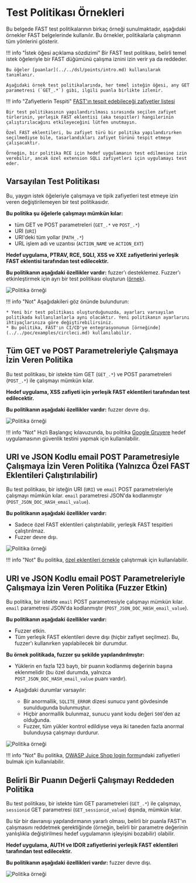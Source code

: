 # Test Politikası Örnekleri

Bu belgede FAST test politikalarının birkaç örneği sunulmaktadır, aşağıdaki örnekler FAST belgelerinde kullanılır. Bu örnekler, politikalarla çalışmanın tüm yönlerini gösterir.

!!! info "İstek öğesi açıklama sözdizimi"
    Bir FAST test politikası, belirli temel istek öğeleriyle bir FAST düğümünü çalışma iznini izin verir ya da reddeder.

    Bu öğeler [puanlar](../../dsl/points/intro.md) kullanılarak tanımlanır.

    Aşağıdaki örnek test politikalarında, her temel isteğin öğesi, any GET parametresi (`GET_.*`) gibi, ilgili puanla birlikte izlenir.

!!! info "Zafiyetlerin Tespiti"
    [FAST'ın tespit edebileceği zafiyetler listesi](../../VULN-LIST.md)

    Bir test politikasının yapılandırılması sırasında seçilen zafiyet türlerinin, yerleşik FAST eklentisi (aka tespitler) hangilerinin çalıştırılacağını etkileyeceğini lütfen unutmayın.

    Özel FAST eklentileri, bu zafiyet türü bir politika yapılandırırken seçilmediyse bile, tasarlandıkları zafiyet türünü tespit etmeye çalışacaktır.

    Örneğin, bir politika RCE için hedef uygulamanın test edilmesine izin verebilir, ancak özel extension SQLi zafiyetleri için uygulamayı test eder.

## Varsayılan Test Politikası

Bu, yaygın istek öğeleriyle çalışmaya ve tipik zafiyetleri test etmeye izin veren değiştirilemeyen bir test politikasıdır.

**Bu politika şu öğelerle çalışmayı mümkün kılar:**

* tüm GET ve POST parametreleri (`GET_.*` ve `POST_.*`)
* URI (`URI`)
* URI'deki tüm yollar (`PATH_.*`)
* URL işlem adı ve uzantısı (`ACTION_NAME` ve `ACTION_EXT`)

**Hedef uygulama, PTRAV, RCE, SQLI, XSS ve XXE zafiyetlerini yerleşik FAST eklentisi tarafından test edilecektir.**

**Bu politikanın aşağıdaki özellikler vardır:** fuzzer'ı desteklemez. Fuzzer'ı etkinleştirmek için ayrı bir test politikası oluşturun ([örnek](#policy-that-allows-working-with-uri-and-encoded-email-post-parameters-fuzzer-is-enabled)).

![Politika örneği](../../../images/fast/operations/en/test-policy/examples/default-policy-example.png)

!!! info "Not"
    Aşağıdakileri göz önünde bulundurun:

    * Yeni bir test politikası oluşturduğunuzda, ayarları varsayılan politikada kullanılanlarla aynı olacaktır. Yeni politikanın ayarlarını ihtiyaçlarınıza göre değiştirebilirsiniz.
    * Bu politika, FAST'ın CI/CD'ye entegrasyonunun [örneğinde](../../poc/examples/circleci.md) kullanılabilir.

## Tüm GET ve POST Parametreleriyle Çalışmaya İzin Veren Politika

Bu test politikası, bir istekte tüm GET (`GET_.*`) ve POST parametreleri (`POST_.*`) ile çalışmayı mümkün kılar.

**Hedef uygulama, XSS zafiyeti için yerleşik FAST eklentileri tarafından test edilecektir.**

**Bu politikanın aşağıdaki özellikler vardır:** fuzzer devre dışı.

![Politika örneği](../../../images/fast/operations/en/test-policy/examples/get-post-policy-example.png)

!!! info "Not"
    Hızlı Başlangıç kılavuzunda, bu politika [Google Gruyere](../../qsg/test-run.md) hedef uygulamasının güvenlik testini yapmak için kullanılabilir.

## URI ve JSON Kodlu email POST Parametresiyle Çalışmaya İzin Veren Politika (Yalnızca Özel FAST Eklentileri Çalıştırılabilir)

Bu test politikası, bir isteğin URI (`URI`) ve `email` POST parametreleriyle çalışmayı mümkün kılar. `email` parametresi JSON'da kodlanmıştır (`POST_JSON_DOC_HASH_email_value`).

**Bu politikanın aşağıdaki özellikler vardır:**

* Sadece özel FAST eklentileri çalıştırılabilir, yerleşik FAST tespitleri çalıştırılmaz.
* Fuzzer devre dışı.

![Politika örneği](../../../images/fast/operations/en/test-policy/examples/custom-dsl-example.png)

!!! info "Not"
    Bu politika, [özel eklentileri örnekle](../../dsl/using-extension.md) çalıştırmak için kullanılabilir.

## URI ve JSON Kodlu email POST Parametreleriyle Çalışmaya İzin Veren Politika (Fuzzer Etkin)

Bu politika, bir istekte `email` POST parametresiyle çalışmayı mümkün kılar. `email` parametresi JSON'da kodlanmıştır (`POST_JSON_DOC_HASH_email_value`).

**Bu politikanın aşağıdaki özellikler vardır:**

* Fuzzer etkin.
* Tüm yerleşik FAST eklentileri devre dışı (hiçbir zafiyet seçilmez). Bu, fuzzer'ı kullanırken yapılabilecek bir durumdur.

**Bu örnek politikada, fuzzer şu şekilde yapılandırılmıştır:**

* Yüklerin en fazla 123 baytı, bir puanın kodlanmış değerinin başına eklenmelidir (bu özel durumda, yalnızca `POST_JSON_DOC_HASH_email_value` puanı vardır).
* Aşağıdaki durumlar varsayılır:

    * Bir anormallik, `SQLITE_ERROR` dizesi sunucu yanıt gövdesinde sunuldugunda bulunmuştur.
    * Hiçbir anormallik bulunmaz, sunucu yanıt kodu değeri `500`'den az olduğunda.
    * Fuzzer, tüm yükler kontrol edildiyse veya iki taneden fazla anormal bulunduysa çalışmayı durdurur.

![Politika örneği](../../../images/fast/operations/en/test-policy/examples/enabled-fuzzer-example.png)

!!! info "Not"
    Bu politika, [OWASP Juice Shop login formu](../../dsl/extensions-examples/overview.md)ndaki zafiyetleri bulmak için kullanılabilir.

## Belirli Bir Puanın Değerli Çalışmayı Reddeden Politika

Bu test politikası, bir istekte tüm GET parametreleri (`GET_.*`) ile çalışmayı, `sessionid` GET parametresi (`GET_sessionid_value`) dışında, mümkün kılar.

Bu tür bir davranışı yapılandırmanın yararlı olması, belirli bir puanla FAST'ın çalışmasını reddetmek gerektiğinde (örneğin, belirli bir parametre değerinin yanlışlıkla değiştirilmesi hedef uygulamanın işleyişini bozabilir) olabilir.

**Hedef uygulama, AUTH ve IDOR zafiyetlerini yerleşik FAST eklentileri tarafından test edilecektir.**

**Bu politikanın aşağıdaki özellikleri vardır:** fuzzer devre dışı.

![Politika örneği](../../../images/fast/operations/en/test-policy/examples/sessionid-example.png)
